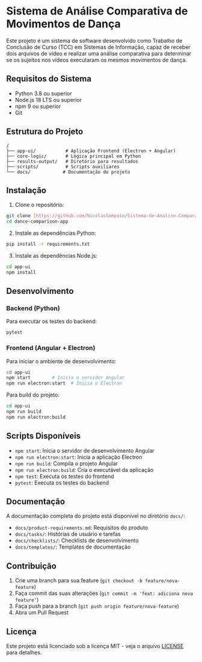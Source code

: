 # Sistema de Análise Comparativa de Movimentos de Dança

Este projeto é um sistema de software desenvolvido como Trabalho de Conclusão de Curso (TCC) em Sistemas de Informação, capaz de receber dois arquivos de vídeo e realizar uma análise comparativa para determinar se os sujeitos nos vídeos executaram os mesmos movimentos de dança.

## Requisitos do Sistema

- Python 3.8 ou superior
- Node.js 18 LTS ou superior
- npm 9 ou superior
- Git

## Estrutura do Projeto

```
/
├── app-ui/           # Aplicação Frontend (Electron + Angular)
├── core-logic/       # Lógica principal em Python
├── results-output/   # Diretório para resultados
├── scripts/          # Scripts auxiliares
└── docs/            # Documentação do projeto
```

## Instalação

1. Clone o repositório:

```bash
git clone [https://github.com/NicolasSampaio/Sistema-de-Analise-Comparativa-de-Movimentos-de-Danca]
cd dance-comparison-app
```

2. Instale as dependências Python:

```bash
pip install -r requirements.txt
```

3. Instale as dependências Node.js:

```bash
cd app-ui
npm install
```

## Desenvolvimento

### Backend (Python)

Para executar os testes do backend:

```bash
pytest
```

### Frontend (Angular + Electron)

Para iniciar o ambiente de desenvolvimento:

```bash
cd app-ui
npm start        # Inicia o servidor Angular
npm run electron:start  # Inicia o Electron
```

Para build do projeto:

```bash
cd app-ui
npm run build
npm run electron:build
```

## Scripts Disponíveis

- `npm start`: Inicia o servidor de desenvolvimento Angular
- `npm run electron:start`: Inicia a aplicação Electron
- `npm run build`: Compila o projeto Angular
- `npm run electron:build`: Cria o executável da aplicação
- `npm test`: Executa os testes do frontend
- `pytest`: Executa os testes do backend

## Documentação

A documentação completa do projeto está disponível no diretório `docs/`:

- `docs/product-requirements.md`: Requisitos do produto
- `docs/tasks/`: Histórias de usuário e tarefas
- `docs/checklists/`: Checklists de desenvolvimento
- `docs/templates/`: Templates de documentação

## Contribuição

1. Crie uma branch para sua feature (`git checkout -b feature/nova-feature`)
2. Faça commit das suas alterações (`git commit -m 'feat: adiciona nova feature'`)
3. Faça push para a branch (`git push origin feature/nova-feature`)
4. Abra um Pull Request

## Licença

Este projeto está licenciado sob a licença MIT - veja o arquivo [LICENSE](LICENSE) para detalhes.
